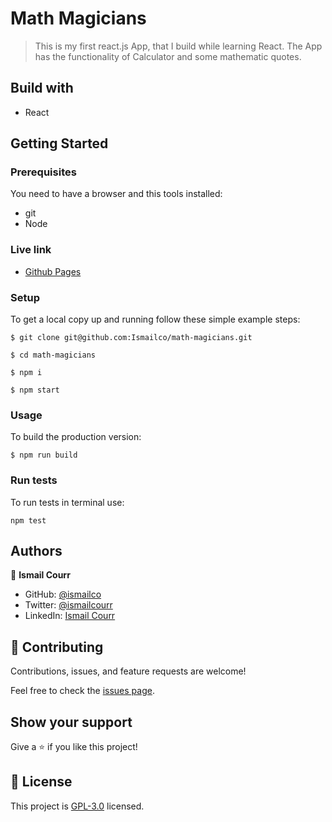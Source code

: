 # Math Magicians

> This is my first react.js App, that I build while learning React. The App has the functionality of Calculator and some mathematic quotes.

## Build with

- React

## Getting Started

### Prerequisites

You need to have a browser and this tools installed:

- git
- Node

### Live link

- [Github Pages](https://ismailco.github.io/math-magicians/build)

### Setup

To get a local copy up and running follow these simple example steps:

```
$ git clone git@github.com:Ismailco/math-magicians.git

```

```
$ cd math-magicians
```

```
$ npm i
```

```
$ npm start
```

### Usage

To build the production version:

```
$ npm run build
```

### Run tests

To run tests in terminal use:

```
npm test
```

## Authors

👤 **Ismail Courr**

- GitHub: [@ismailco](https://github.com/ismailco)
- Twitter: [@ismailcourr](https://twitter.com/ismailcourr)
- LinkedIn: [Ismail Courr](https://linkedin.com/in/ismailcourr)

## 🤝 Contributing

Contributions, issues, and feature requests are welcome!

Feel free to check the [issues page](../../issues/).

## Show your support

Give a ⭐️ if you like this project!

## 📝 License

This project is [GPL-3.0](./LICENSE) licensed.
